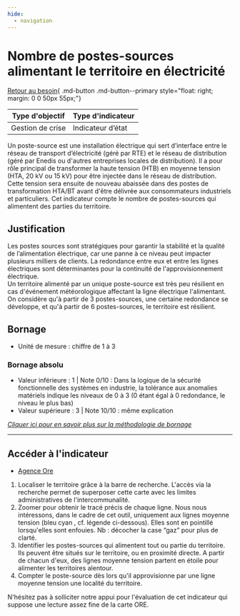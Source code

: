 ```yaml
---
hide:
  - navigation
---
```


# Nombre de postes-sources alimentant le territoire en électricité

[Retour au besoin](https://konsilion.github.io/diag360/pages/besoins/bi2){ .md-button .md-button--primary style="float: right; margin: 0 0 50px 55px;"}

|Type d'objectif|Type d'indicateur|
|--|--|
|Gestion de crise|Indicateur d’état|

Un poste-source est une installation électrique qui sert d’interface entre le réseau de transport d’électricité (géré par RTE) et le réseau de distribution (géré par Enedis ou d'autres entreprises locales de distribution). Il a pour rôle principal de transformer la haute tension (HTB) en moyenne tension (HTA, 20 kV ou 15 kV) pour être injectée dans le réseau de distribution. Cette tension sera ensuite de nouveau abaissée dans des postes de transformation HTA/BT avant d'être délivrée aux consommateurs industriels et particuliers. 
Cet indicateur compte le nombre de postes-sources qui alimentent des parties du territoire.

## Justification

Les postes sources sont stratégiques pour garantir la stabilité et la qualité de l’alimentation électrique, car une panne à ce niveau peut impacter plusieurs milliers de clients. La redondance entre eux et entre les lignes électriques sont déterminantes pour la continuité de l'approvisionnement électrique.  
Un territoire alimenté par un unique poste-source est très peu résilient en cas d'événement météorologique affectant la ligne électrique l'alimentant.  
On considère qu'à partir de 3 postes-sources, une certaine redondance se développe, et qu'à partir de 6 postes-sources, le territoire est résilient. 

## Bornage

* Unité de mesure : chiffre de 1 à 3

### Bornage absolu

* Valeur inférieure : 1 | Note 0/10 : Dans la logique de la sécurité fonctionnelle des systèmes en industrie, la tolérance aux anomalies matériels indique les niveaux de 0 à 3 (0 étant égal à 0 redondance, le niveau le plus bas)
* Valeur supérieure : 3 | Note 10/10 : même explication

*[Cliquer ici pour en savoir plus sur la méthodologie de bornage](https://konsilion.github.io/diag360/pages/indicateurs/methode_bornage)*

---

## Accéder à l'indicateur

- [Agence Ore](https://www.agenceore.fr/datavisualisation/cartographie-reseaux)

1. Localiser le territoire grâce à la barre de recherche. L'accès via la recherche permet de superposer cette carte avec les limites administratives de l'intercommunalité.  
1. Zoomer pour obtenir le tracé précis de chaque ligne. Nous nous intéressons, dans le cadre de cet outil, uniquement aux lignes moyenne tension  (bleu cyan , cf. légende ci-dessous). Elles sont en pointillé lorsqu'elles sont enfouies. Nb : décocher la case “gaz” pour plus de clarté. 
1. Identifier les postes-sources qui alimentent tout ou partie du territoire. Ils peuvent être situés sur le territoire, ou en proximité directe. A partir de chacun d'eux, des lignes moyenne tension partent en étoile pour alimenter les territoires alentour.  
1. Compter le poste-source dès lors qu'il approvisionne par une ligne moyenne tension une localité du territoire. 

N'hésitez pas à solliciter notre appui pour l'évaluation de cet indicateur qui suppose une lecture assez fine de la carte ORE. 
